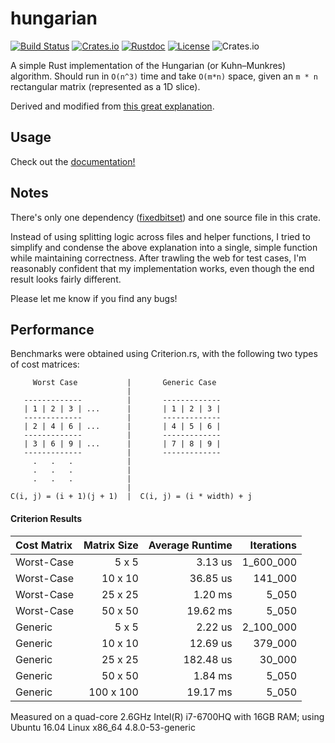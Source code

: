 # hungarian

[![Build Status](https://travis-ci.org/nwtnni/hungarian.svg?branch=master)](https://travis-ci.org/nwtnni/hungarian)
[![Crates.io](https://img.shields.io/crates/v/rustc-serialize.svg)](https://crates.io/crates/hungarian)
[![Rustdoc](https://docs.rs/hungarian/badge.svg)](https://docs.rs/hungarian/)
[![License](https://img.shields.io/github/license/mashape/apistatus.svg)](https://raw.githubusercontent.com/nwtnni/hungarian/master/LICENSE)
![Crates.io](https://img.shields.io/crates/d/rustc-serialize.svg)

A simple Rust implementation of the Hungarian (or Kuhn–Munkres) algorithm.
Should run in `O(n^3)` time and take `O(m*n)` space, given an `m * n` rectangular
matrix (represented as a 1D slice).

Derived and modified from [this great explanation](http://csclab.murraystate.edu/~bob.pilgrim/445/munkres.html).

## Usage

Check out the [documentation!](https://docs.rs/hungarian/)

## Notes

There's only one dependency ([fixedbitset](https://github.com/bluss/fixedbitset)) and one source file in this crate.

Instead of using splitting logic across files and helper functions, I tried to simplify and
condense the above explanation into a single, simple function while maintaining correctness.
After trawling the web for test cases, I'm reasonably confident that my implementation works,
even though the end result looks fairly different.

Please let me know if you find any bugs!

## Performance

Benchmarks were obtained using Criterion.rs, with the following two
types of cost matrices:

```
     Worst Case           |       Generic Case
                          |
   -------------          |       -------------
   | 1 | 2 | 3 | ...      |       | 1 | 2 | 3 |
   -------------          |       -------------
   | 2 | 4 | 6 | ...      |       | 4 | 5 | 6 |
   -------------          |       -------------
   | 3 | 6 | 9 | ...      |       | 7 | 8 | 9 |
   -------------          |       -------------
     .   .   .            |
     .   .   .            |
     .   .   .            |
                          |
C(i, j) = (i + 1)(j + 1)  |  C(i, j) = (i * width) + j
```

#### Criterion Results

| Cost Matrix | Matrix Size | Average Runtime |  Iterations |
|:------------|------------:|----------------:|------------:|
| Worst-Case  |     5 x   5 |         3.13 us | 1\_600\_000 |
| Worst-Case  |    10 x  10 |        36.85 us |    141\_000 |
| Worst-Case  |    25 x  25 |         1.20 ms |      5\_050 |
| Worst-Case  |    50 x  50 |        19.62 ms |      5\_050 |
| Generic     |     5 x   5 |         2.22 us | 2\_100\_000 |
| Generic     |    10 x  10 |        12.69 us |    379\_000 |
| Generic     |    25 x  25 |       182.48 us |     30\_000 |
| Generic     |    50 x  50 |         1.84 ms |      5\_050 |
| Generic     |   100 x 100 |        19.17 ms |      5\_050 |

Measured on a quad-core 2.6GHz Intel(R) i7-6700HQ with
16GB RAM; using Ubuntu 16.04 Linux x86\_64 4.8.0-53-generic
